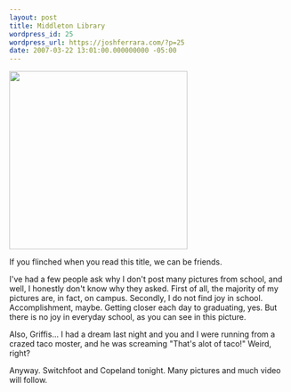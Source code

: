 ```yaml
---
layout: post
title: Middleton Library
wordpress_id: 25
wordpress_url: https://joshferrara.com/?p=25
date: 2007-03-22 13:01:00.000000000 -05:00
---
```

<p class="mobile-photo"><a href="http://photos1.blogger.com/x/blogger2/1892/135664769298385/1600/z/382823/bm-image-785779.jpg"><img src="http://photos1.blogger.com/x/blogger2/1892/135664769298385/320/z/774893/bm-image-785779.jpg" width="320" /></a></p>If you flinched when you read this title, we can be friends.

I've had a few people ask why I don't post many pictures from school, and well, I honestly don't know why they asked. First of all, the majority of my pictures are, in fact, on campus. Secondly, I do not find joy in school. Accomplishment, maybe. Getting closer each day to graduating, yes. But there is no joy in everyday school, as you can see in this picture.

Also, Griffis... I had a dream last night and you and I were running from a crazed taco moster, and he was screaming "That's alot of taco!" Weird, right?

Anyway. Switchfoot and Copeland tonight. Many pictures and much video will follow.
